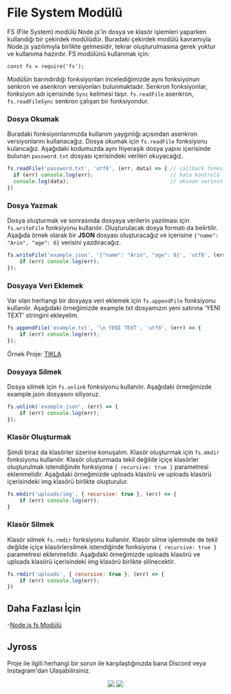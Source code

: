 File System Modülü
======

FS (File System) modülü Node.js'in dosya ve klasör işlemleri yaparken kullandığı bir çekirdek modülüdür. Buradaki çekirdek modülü kavramıyla Node.js yazılımıyla 
birlikte gelmesidir, tekrar oluşturulmasına gerek yoktur ve kullanıma hazırdır. FS modülünü kullanmak için:
```
const fs = require('fs');
```
Modülün barındırdığı fonksiyonları incelediğimizde aynı fonksiyonun senkron ve asenkron versiyonları bulunmaktadır. Senkron fonksiyonlar, 
fonksiyon adı içerisinde `Sync` kelimesi taşır. `fs.readFile` asenkron, `fs.readFileSync` senkron çalışan bir fonksiyondur.

### Dosya Okumak
Buradaki fonksiyonlarımızda kullanım yaygınlığı açısından asenkron versiyonlarını kullanacağız. Dosya okumak için `fs.readFile` fonksiyonu
kulancağız. Aşağıdaki kodumuzda aynı hiyeraşik dosya yapısı içerisinde bulunan `password.txt` dosyası içerisindeki verileri okuyacağız.
```javascript
fs.readFile('password.txt', 'utf8', (err, data) => { // callback fonksiyonu ile birlikte çalıştırıyoruz.
  if (err) console.log(err);                         // hata kontrolü
  console.log(data);                                 // okunan verinin çıktısının alınması
})
```

### Dosya Yazmak
Dosya oluşturmak ve sonrasında dosyaya verilerin yazılması için `fs.writeFile` fonksiyonu kullanılır. Oluşturulacak dosya formatı da belirtilir.
Aşağıda örnek olarak bir **JSON** dosyası oluşturacağız ve içerisine `{"name": "Arin", "age": 6}` verisini yazdıracağız.
```javascript
fs.writeFile('example.json', '{"name": "Arin", "age": 6}', 'utf8', (err) => {
    if (err) console.log(err);
});
```

### Dosyaya Veri Eklemek
Var olan herhangi bir dosyaya veri eklemek için `fs.appendFile` fonksiyonu kullanılır. Aşağıdaki örneğimizde example.txt dosyamızın
yeni satırına 'YENI TEXT' stringini ekleyelim. 
```javascript
fs.appendFile('example.txt', '\n YENI TEXT', 'utf8', (err) => {
    if (err) console.log(err);
});
```
Örnek Proje: [TIKLA](https://github.com/Jyros/discord-txt-log-bot)

### Dosyaya Silmek 
Dosya silmek için `fs.unlink` fonksiyonu kullanılır. Aşağıdaki örneğimizde example.json dosyasını siliyoruz.
```javascript
fs.unlink('example.json', (err) => {
    if (err) console.log(err);
});
```

### Klasör Oluşturmak
Şimdi biraz da klasörler üzerine konuşalım. Klasör oluşturmak için `fs.mkdir` fonksiyonu kullanılır. Klasör oluşturmada tekil değilde
içiçe klasörler oluşturulmak istendiğinde fonksiyona `{ recursive: true }` parametresi eklenmelidir. Aşağıdaki örneğimizde 
uploads klasörü ve uploads klasörü içerisindeki img klasörü birlikte oluşturulur.
```javascript
fs.mkdir('uploads/img', { recursive: true }, (err) => {
    if (err) console.log(err);
}
```

### Klasör Silmek
Klasör silmek `fs.rmdir` fonksiyonu kullanılır. Klasör silme işleminde de tekil değilde
içiçe klasörlersilmek istendiğinde fonksiyona `{ recursive: true }` parametresi eklenmelidir. Aşağıdaki örneğimizde 
uploads klasörü ve uploads klasörü içerisindeki img klasörü birlikte silinecektir.
```javascript
fs.rmdir('uploads', { recursive: true }, (err) => {
    if (err) console.log(err);
})
```
## Daha Fazlası İçin
-[Node.js fs Modülü](https://nodejs.org/dist/latest-v14.x/docs/api/fs.html)



## Jyross

Proje ile ilgili herhangi bir sorun ile karşılaştığınızda bana Discord veya Instagram'dan Ulaşabilirsiniz.

<p align="center">
 <a href="https://discord.com/users/796032235085627422" target"blank_"><img src="https://img.shields.io/badge/Discord%20-7289DA.svg?&style=for-the-badge&logo=discord&logoColor=white"></a>
 <a href="https://www.instagram.com/jyros1/" target"blank_"><img src="https://img.shields.io/badge/INSTAGRAM%20-DC3175.svg?&style=for-the-badge&logo=instagram&logoColor=white"></a>
